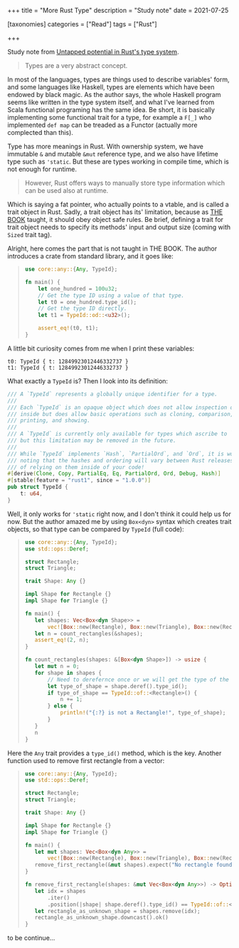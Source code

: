 +++
title = "More Rust Type"
description = "Study note"
date = 2021-07-25

[taxonomies]
categories = ["Read"]
tags = ["Rust"]

+++

Study note from [Untapped potential in Rust's type system](https://www.jakobmeier.ch/blogging/Untapped-Rust.html).

> Types are a very abstract concept.

In most of the languages, types are things used to describe variables' form, and some languages like Haskell, types are elements which have been endowed by black magic. As the author says, the whole Haskell program seems like written in the type system itself, and what I've learned from Scala functional programing has the same idea. Be short, it is basically implementing some functional trait for a type, for example a `F[_]` who implemented `def map` can be treaded as a Functor (actually more complected than this).

Type has more meanings in Rust. With ownership system, we have immutable `&` and mutable `&mut` reference type, and we also have lifetime type such as `'static`. But these are types working in compile time, which is not enough for runtime.

> However, Rust offers ways to manually store type information which can be used also at runtime.

Which is saying a fat pointer, who actually points to a vtable, and is called a trait object in Rust. Sadly, a trait object has its' limitation, because as [THE BOOK](https://doc.rust-lang.org/book) taught, it should obey object safe rules. Be brief, defining a trait for trait object needs to specify its methods' input and output size (coming with `Sized` trait tag).

Alright, here comes the part that is not taught in THE BOOK. The author introduces a crate from standard library, and it goes like:

> ```rs
> use core::any::{Any, TypeId};
>
> fn main() {
>     let one_hundred = 100u32;
>     // Get the type ID using a value of that type.
>     let t0 = one_hundred.type_id();
>     // Get the type ID directly.
>     let t1 = TypeId::od::<u32>();
>
>     assert_eq!(t0, t1);
> }
> ```

A little bit curiosity comes from me when I print these variables:

```t
t0: TypeId { t: 12849923012446332737 }
t1: TypeId { t: 12849923012446332737 }
```

What exactly a `TypeId` is? Then I look into its definition:

```rs
/// A `TypeId` represents a globally unique identifier for a type.
///
/// Each `TypeId` is an opaque object which does not allow inspection of what's
/// inside but does allow basic operations such as cloning, comparison,
/// printing, and showing.
///
/// A `TypeId` is currently only available for types which ascribe to `'static`,
/// but this limitation may be removed in the future.
///
/// While `TypeId` implements `Hash`, `PartialOrd`, and `Ord`, it is worth
/// noting that the hashes and ordering will vary between Rust releases. Beware
/// of relying on them inside of your code!
#[derive(Clone, Copy, PartialEq, Eq, PartialOrd, Ord, Debug, Hash)]
#[stable(feature = "rust1", since = "1.0.0")]
pub struct TypeId {
    t: u64,
}
```

Well, it only works for `'static` right now, and I don't think it could help us for now. But the author amazed me by using `Box<dyn>` syntax which creates trait objects, so that type can be compared by `TypeId` (full code):

> ```rs
> use core::any::{Any, TypeId};
> use std::ops::Deref;
>
> struct Rectangle;
> struct Triangle;
>
> trait Shape: Any {}
>
> impl Shape for Rectangle {}
> impl Shape for Triangle {}
>
> fn main() {
>    let shapes: Vec<Box<dyn Shape>> =
>        vec![Box::new(Rectangle), Box::new(Triangle), Box::new(Rectangle)];
>    let n = count_rectangles(&shapes);
>    assert_eq!(2, n);
> }
>
> fn count_rectangles(shapes: &[Box<dyn Shape>]) -> usize {
>    let mut n = 0;
>    for shape in shapes {
>        // Need to derefernce once or we will get the type of the Box!
>        let type_of_shape = shape.deref().type_id();
>        if type_of_shape == TypeId::of::<Rectangle>() {
>            n += 1;
>        } else {
>            println!("{:?} is not a Rectangle!", type_of_shape);
>        }
>    }
>    n
> }
> ```

Here the `Any` trait provides a `type_id()` method, which is the key. Another function used to remove first rectangle from a vector:

> ```rs
> use core::any::{Any, TypeId};
> use std::ops::Deref;
>
> struct Rectangle;
> struct Triangle;
>
> trait Shape: Any {}
>
> impl Shape for Rectangle {}
> impl Shape for Triangle {}
>
> fn main() {
>    let mut shapes: Vec<Box<dyn Any>> =
>        vec![Box::new(Rectangle), Box::new(Triangle), Box::new(Rectangle)];
>    remove_first_rectangle(&mut shapes).expect("No rectangle found to be removed");
> }
>
> fn remove_first_rectangle(shapes: &mut Vec<Box<dyn Any>>) -> Option<Box<Rectangle>> {
>    let idx = shapes
>        .iter()
>        .position(|shape| shape.deref().type_id() == TypeId::of::<Rectangle>())?;
>    let rectangle_as_unknown_shape = shapes.remove(idx);
>    rectangle_as_unknown_shape.downcast().ok()
> }
> ```

to be continue...
